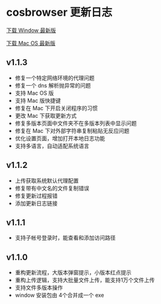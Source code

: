 # cosbrowser 更新日志

[下载 Window 最新版](https://cos5.cloud.tencent.com/cosbrowser/releases/cosbrowser-setup-latest.exe)

[下载 Mac OS 最新版](https://cos5.cloud.tencent.com/cosbrowser/releases/cosbrowser-latest.dmg)

## v1.1.3
* 修复一个特定网络环境的代理问题
* 修复一个 dns 解析抛异常的问题
* 支持 Mac OS 版
* 支持 Mac 版快捷键
* 修复在 Mac 下开启关闭程序的习惯
* 更改 Mac 下获取更新方式
* 修复多版本页面中文件夹不在多版本列表中显示问题
* 修复在 Mac 下对外部字符串复制粘贴无反应问题
* 优化设置页面，增加打开本地日志功能
* 支持多语言，自动适配系统语言

## v1.1.2

* 上传获取系统默认代理配置
* 修复带有中文名的文件复制错误
* 修复更新过程报错
* 添加更新日志链接

## v1.1.1
* 支持子帐号登录时，能查看和添加访问路径

## v1.1.0
* 重构更新流程，大版本弹窗提示，小版本红点提示
* 重构上传逻辑，支持大批量文件上传，能支持1万个文件上传
* 支持文件多版本操作
* window 安装包由 4个合并成一个 exe
